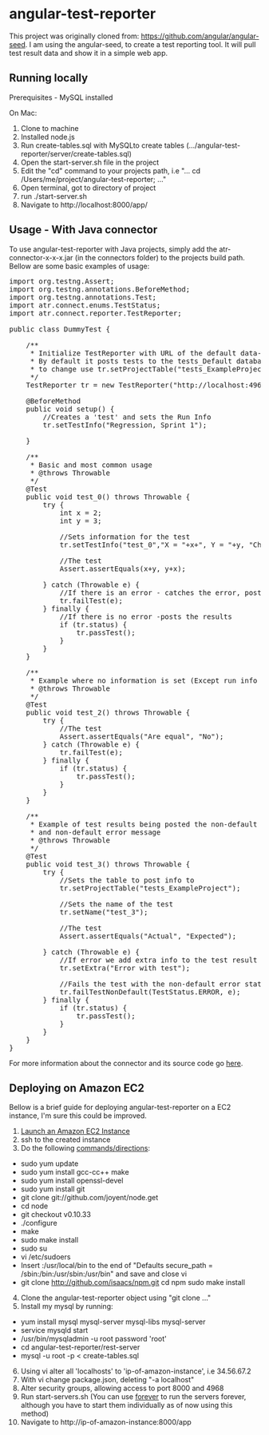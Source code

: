 # angular-test-reporter

This project was originally cloned from: https://github.com/angular/angular-seed.  I am using the angular-seed, to create a test reporting tool. It will pull test result data and show it in a simple web app.

## Running locally

Prerequisites - MySQL installed

On Mac:

1. Clone to machine
2. Installed node.js
4. Run create-tables.sql with MySQLto create tables (.../angular-test-reporter/server/create-tables.sql)
5. Open the start-server.sh file in the project
6. Edit the "cd" command to your projects path, i.e "... cd /Users/me/project/angular-test-reporter; ..."
7. Open terminal, got to directory of project
8. run ./start-server.sh
9. Navigate to http://localhost:8000/app/

## Usage - With Java connector
To use angular-test-reporter with Java projects, simply add the atr-connector-x-x-x.jar (in the connectors folder) to the projects build path. Bellow are some basic examples of usage:

<pre>
import org.testng.Assert;
import org.testng.annotations.BeforeMethod;
import org.testng.annotations.Test;
import atr.connect.enums.TestStatus;
import atr.connect.reporter.TestReporter;

public class DummyTest {

    /**
     * Initialize TestReporter with URL of the default data-server.
     * By default it posts tests to the tests_Default database table,
     * to change use tr.setProjectTable("tests_ExampleProject")
     */
    TestReporter tr = new TestReporter("http://localhost:4968/");
    
    @BeforeMethod
    public void setup() {
    	//Creates a 'test' and sets the Run Info
        tr.setTestInfo("Regression, Sprint 1");

    }

    /**
     * Basic and most common usage
     * @throws Throwable
     */
    @Test
    public void test_0() throws Throwable {
        try {
            int x = 2;
            int y = 3;
        	
        	//Sets information for the test
            tr.setTestInfo("test_0","X = "+x+", Y = "+y, "Checking if X + Y = Y + X");
            
            //The test
            Assert.assertEquals(x+y, y+x);
            
        } catch (Throwable e) {
            //If there is an error - catches the error, posts the results, and finally throws the error
            tr.failTest(e);
        } finally {
            //If there is no error -posts the results
            if (tr.status) {
                tr.passTest();
            }
        }
    }
    
    /**
     * Example where no information is set (Except run info in the before method...which we could omit also)
     * @throws Throwable
     */
    @Test
    public void test_2() throws Throwable { 
        try {
            //The test
            Assert.assertEquals("Are equal", "No");
        } catch (Throwable e) {
            tr.failTest(e);
        } finally {
            if (tr.status) {
                tr.passTest();
            }
        }
    }
    
    /**
     * Example of test results being posted the non-default table 
     * and non-default error message
     * @throws Throwable
     */
    @Test
    public void test_3() throws Throwable {
        try {
            //Sets the table to post info to
            tr.setProjectTable("tests_ExampleProject");
            
            //Sets the name of the test
            tr.setName("test_3");
            
            //The test
            Assert.assertEquals("Actual", "Expected");
            
        } catch (Throwable e) {
            //If error we add extra info to the test result
            tr.setExtra("Error with test");
            
            //Fails the test with the non-default error status and throws the error
            tr.failTestNonDefault(TestStatus.ERROR, e);
        } finally {
            if (tr.status) {
                tr.passTest();
            }
        }
    }
}
</pre>

For more information about the connector and its source code go [here](https://github.com/gperson/atr-connector).

## Deploying on Amazon EC2

Bellow is a brief guide for deploying angular-test-reporter on a EC2 instance, I'm sure this could be improved.

1. [Launch an Amazon EC2 Instance](http://docs.aws.amazon.com/AWSEC2/latest/UserGuide/ec2-launch-instance_linux.html)
2. ssh to the created instance
3. Do the following [commands/directions](http://iconof.com/blog/how-to-install-setup-node-js-on-amazon-aws-ec2-complete-guide/):
  * sudo yum update
  * sudo yum install gcc-cc++ make
  * sudo yum install openssl-devel
  * sudo yum install git
  * git clone git://github.com/joyent/node.get
  * cd node
  * git checkout v0.10.33
  * ./configure
  * make
  * sudo make install
  * sudo su
  * vi /etc/sudoers
  * Insert :/usr/local/bin to the end of "Defaults    secure_path = /sbin:/bin:/usr/sbin:/usr/bin" and save and close vi
  * git clone http://github.com/isaacs/npm.git
cd npm
sudo make install
4. Clone the angular-test-reporter object using "git clone ..."
5. Install my mysql by running: 
  * yum install mysql mysql-server mysql-libs mysql-server
  * service mysqld start
  * /usr/bin/mysqladmin -u root password 'root'
  * cd angular-test-reporter/rest-server
  * mysql -u root -p < create-tables.sql
6. Using vi alter all 'localhosts' to 'ip-of-amazon-instance', i.e 34.56.67.2
7. With vi change package.json, deleting "-a localhost" 
8. Alter security groups, allowing access to port 8000 and 4968
9. Run start-servers.sh (You can use [forever](https://www.npmjs.com/package/forever) to run the servers forever, although you have to start them individually as of now using this method)
10. Navigate to http://ip-of-amazon-instance:8000/app




